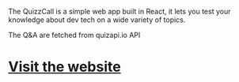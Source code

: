 The QuizzCall is a simple web app built in React, it lets you test your knowledge about dev tech on a wide variety of topics.

The Q&A are fetched from quizapi.io API

# [Visit the website](https://abdessamed272.github.io/super-duper-waffle) 

